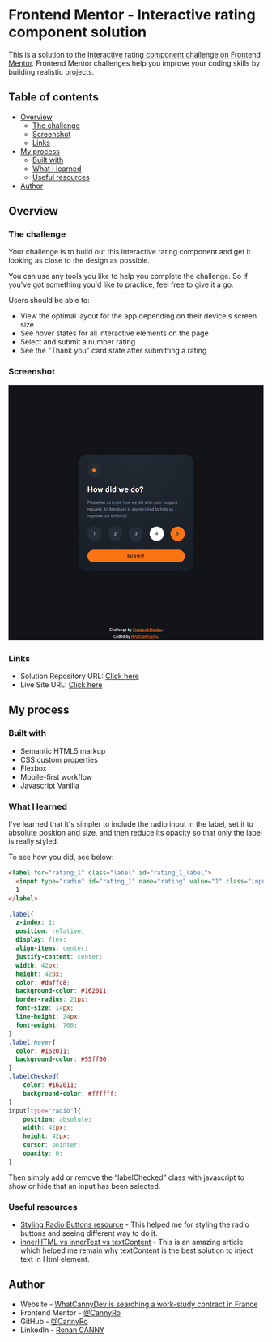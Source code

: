 # Frontend Mentor - Interactive rating component solution

This is a solution to the [Interactive rating component challenge on Frontend Mentor](https://www.frontendmentor.io/challenges/interactive-rating-component-koxpeBUmI). Frontend Mentor challenges help you improve your coding skills by building realistic projects. 

## Table of contents

- [Overview](#overview)
  - [The challenge](#the-challenge)
  - [Screenshot](#screenshot)
  - [Links](#links)
- [My process](#my-process)
  - [Built with](#built-with)
  - [What I learned](#what-i-learned)
  - [Useful resources](#useful-resources)
- [Author](#author)

## Overview

### The challenge

Your challenge is to build out this interactive rating component and get it looking as close to the design as possible.

You can use any tools you like to help you complete the challenge. So if you've got something you'd like to practice, feel free to give it a go.

Users should be able to:

- View the optimal layout for the app depending on their device's screen size
- See hover states for all interactive elements on the page
- Select and submit a number rating
- See the "Thank you" card state after submitting a rating

### Screenshot

![](./screenshot.jpg)


### Links

- Solution Repository URL: [Click here](https://github.com/CannyRo/FrontendMentor_InteractiveRatingComponent_koxpeBUmI)
- Live Site URL: [Click here](https://cannyro.github.io/FrontendMentor_InteractiveRatingComponent_koxpeBUmI/)

## My process

### Built with

- Semantic HTML5 markup
- CSS custom properties
- Flexbox
- Mobile-first workflow
- Javascript Vanilla

### What I learned

I've learned that it's simpler to include the radio input in the label, set it to absolute position and size, and then reduce its opacity so that only the label is really styled.

To see how you did, see below:

```html
<label for="rating_1" class="label" id="rating_1_label">
  <input type="radio" id="rating_1" name="rating" value="1" class="input_radio"/>
  1
</label>
```
```css
.label{
  z-index: 1;
  position: relative;
  display: flex;
  align-items: center;
  justify-content: center;
  width: 42px;
  height: 42px;
  color: #daffc8;
  background-color: #162011;
  border-radius: 21px;
  font-size: 14px;
  line-height: 24px;
  font-weight: 700;
}
.label:hover{
  color: #162011;
  background-color: #55ff00;
}
.labelChecked{
    color: #162011;
    background-color: #ffffff;
}
input[type="radio"]{
    position: absolute;
    width: 42px;
    height: 42px;
    cursor: pointer;
    opacity: 0;
}
```

Then simply add or remove the “labelChecked” class with javascript to show or hide that an input has been selected.


### Useful resources

- [Styling Radio Buttons resource](https://www.sliderrevolution.com/resources/styling-radio-buttons/) - This helped me for styling the radio buttons and seeing different way to do it.
- [innerHTML vs innerText vs textContent](https://www.freecodecamp.org/news/innerhtml-vs-innertext-vs-textcontent/) - This is an amazing article which helped me remain why textContent is the best solution to inject text in Html element.

## Author

- Website - [WhatCannyDev is searching a work-study contract in France](https://cannyro.github.io/hire_mr_canny/en)
- Frontend Mentor - [@CannyRo](https://www.frontendmentor.io/profile/CannyRo)
- GitHub - [@CannyRo](https://github.com/CannyRo)
- LinkedIn - [Ronan CANNY](https://www.linkedin.com/in/ronan-canny-b29443277/)
